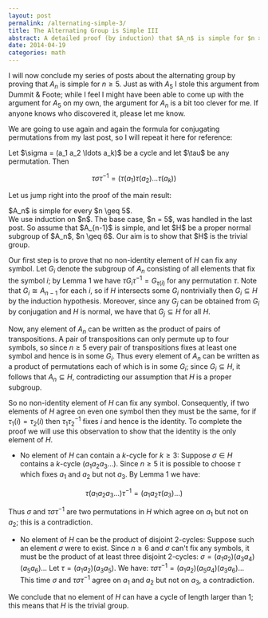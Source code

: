 ```yaml
---
layout: post
permalink: /alternating-simple-3/
title: The Alternating Group is Simple III
abstract: A detailed proof (by induction) that $A_n$ is simple for $n > 5$.
date: 2014-04-19
categories: math
---
```


I will now conclude my series of posts about the alternating group by proving that $A_n$ is simple for $n \geq 5$.  Just as with $A_5$ I stole this argument from Dummit & Foote; while I feel I might have been able to come up with the argument for $A_5$ on my own, the argument for $A_n$ is a bit too clever for me.  If anyone knows who discovered it, please let me know.

We are going to use again and again the formula for conjugating permutations from my last post, so I will repeat it here for reference:

<div class="lemma">
Let $\sigma = (a_1 a_2 \ldots a_k)$ be a cycle and let $\tau$ be any permutation. Then

$$\tau \sigma \tau^{-1} = (\tau(a_1) \tau(a_2) \ldots \tau(a_k))$$

</div>

Let us jump right into the proof of the main result:

<div class="theorem">
$A_n$ is simple for every $n \geq 5$.
</div>
<div class="proof">
We use induction on $n$.  The base case, $n = 5$, was handled in the last post.  So assume that $A_{n-1}$ is simple, and let $H$ be a proper normal subgroup of $A_n$, $n \geq 6$.  Our aim is to show that $H$ is the trivial group.

Our first step is to prove that no non-identity element of $H$ can fix any symbol.  Let $G_i$ denote the subgroup of $A_n$ consisting of all elements that fix the symbol $i$; by Lemma 1 we have $\tau G_i \tau^{-1} = G_{\tau(i)}$ for any permutation $\tau$.  Note that $G_i \cong A_{n-1}$ for each $i$, so if $H$ intersects some $G_i$ nontrivially then $G_i \subseteq H$ by the induction hypothesis.  Moreover, since any $G_j$ can be obtained from $G_i$ by conjugation and $H$ is normal, we have that $G_j \subseteq H$ for all $H$.

Now, any element of $A_n$ can be written as the product of pairs of transpositions.  A pair of transpositions can only permute up to four symbols, so since $n \geq 5$ every pair of transpositions fixes at least one symbol and hence is in some $G_i$.  Thus every element of $A_n$ can be written as a product of permutations each of which is in some $G_i$; since $G_i \subseteq H$, it follows that $A_n \subseteq H$, contradicting our assumption that $H$ is a proper subgroup.

So no non-identity element of $H$ can fix any symbol.  Consequently, if two elements of $H$ agree on even one symbol then they must be the same, for if $\tau_1(i) = \tau_2(i)$ then $\tau_1 \tau_2^{-1}$ fixes $i$ and hence is the identity.  To complete the proof we will use this observation to show that the identity is the only element of $H$.

* No element of $H$ can contain a $k$-cycle for $k \geq 3$:
Suppose $\sigma \in H$ contains a $k$-cycle $(a_1 a_2 a_3 \ldots)$.  Since $n \geq 5$ it is possible to choose $\tau$ which fixes $a_1$ and $a_2$ but not $a_3$.  By Lemma 1 we have:

$$\tau (a_1 a_2 a_3 \ldots) \tau^{-1} = (a_1 a_2 \tau(a_3) \ldots)$$

Thus $\sigma$ and $\tau \sigma \tau^{-1}$ are two permutations in $H$ which agree on $a_1$ but not on $a_2$; this is a contradiction.

* No element of $H$ can be the product of disjoint $2$-cycles:
Suppose such an element $\sigma$ were to exist.  Since $n \geq 6$ and $\sigma$ can't fix any symbols, it must be the product of at least three disjoint $2$-cycles:
$\sigma = (a_1 a_2)(a_3 a_4)(a_5 a_6)\ldots$
Let $\tau = (a_1 a_2)(a_3 a_5)$.  We have:
$\tau \sigma \tau^{-1} = (a_1 a_2)(a_5 a_4)(a_3 a_6)\ldots$
This time $\sigma$ and $\tau \sigma \tau^{-1}$ agree on $a_1$ and $a_2$ but not on $a_3$, a contradiction.

We conclude that no element of $H$ can have a cycle of length larger than $1$; this means that $H$ is the trivial group.
</div>
